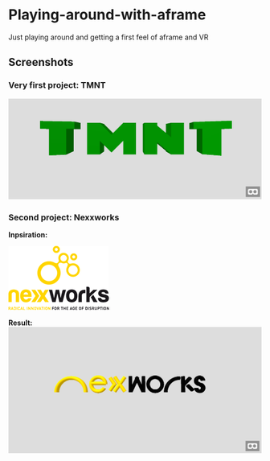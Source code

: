# Playing-around-with-aframe

Just playing around and getting a first feel of aframe and VR

## Screenshots

### Very first project: TMNT
![TMNT](https://github.com/lanckrietvictor/Playing-around-with-aframe/blob/master/Readme%20Photos/TMNT%203D.png)

### Second project: Nexxworks

**Inpsiration:**

![logo Nexxworks](https://github.com/lanckrietvictor/Playing-around-with-aframe/blob/master/Readme%20Photos/nexxworksLogo.png)

**Result:**
![result with aframe](https://github.com/lanckrietvictor/Playing-around-with-aframe/blob/master/Readme%20Photos/VR%20screenshot.png)
